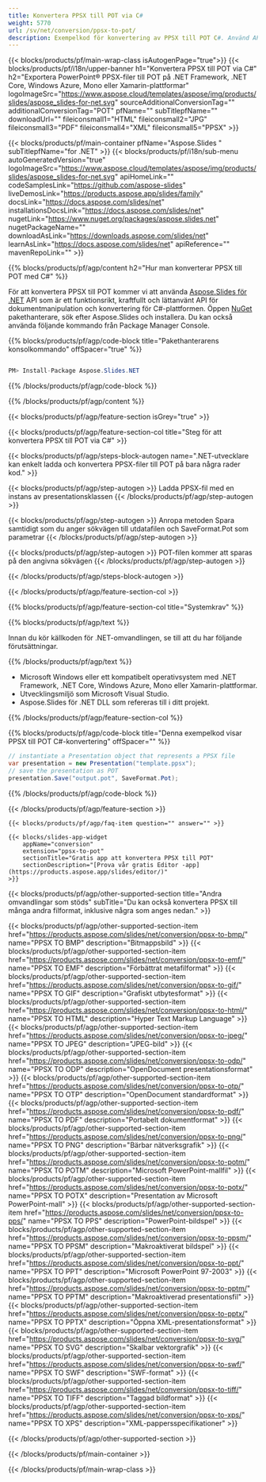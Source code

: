 ```yaml
---
title: Konvertera PPSX till POT via C#
weight: 5770
url: /sv/net/conversion/ppsx-to-pot/ 
description: Exempelkod för konvertering av PPSX till POT C#. Använd API-exempelkod för batch-PPSX-filer till POT-konvertering inom VB.NET, Asp.NET eller någon .NET-baserad applikation.
---
```


{{< blocks/products/pf/main-wrap-class isAutogenPage="true">}}
{{< blocks/products/pf/i18n/upper-banner h1="Konvertera PPSX till POT via C#" h2="Exportera PowerPoint® PPSX-filer till POT på .NET Framework, .NET Core, Windows Azure, Mono eller Xamarin-plattformar" logoImageSrc="https://www.aspose.cloud/templates/aspose/img/products/slides/aspose_slides-for-net.svg" sourceAdditionalConversionTag="" additionalConversionTag="POT" pfName="" subTitlepfName="" downloadUrl="" fileiconsmall1="HTML" fileiconsmall2="JPG" fileiconsmall3="PDF" fileiconsmall4="XML" fileiconsmall5="PPSX" >}}

{{< blocks/products/pf/main-container pfName="Aspose.Slides " subTitlepfName="for .NET" >}}
{{< blocks/products/pf/i18n/sub-menu autoGeneratedVersion="true" logoImageSrc="https://www.aspose.cloud/templates/aspose/img/products/slides/aspose_slides-for-net.svg" apiHomeLink="" codeSamplesLink="https://github.com/aspose-slides" liveDemosLink="https://products.aspose.app/slides/family" docsLink="https://docs.aspose.com/slides/net" installationsDocsLink="https://docs.aspose.com/slides/net" nugetLink="https://www.nuget.org/packages/aspose.slides.net" nugetPackageName="" downloadAsLink="https://downloads.aspose.com/slides/net" learnAsLink="https://docs.aspose.com/slides/net" apiReference="" mavenRepoLink="" >}}

{{% blocks/products/pf/agp/content h2="Hur man konverterar PPSX till POT med C#" %}}

 För att konvertera PPSX till POT kommer vi att använda
 [Aspose.Slides för .NET](https://products.aspose.com/slides/net)
 API som är ett funktionsrikt, kraftfullt och lättanvänt API för dokumentmanipulation och konvertering för C#-plattformen. Öppen
 [NuGet](https://www.nuget.org/packages/aspose.slides.net)
 pakethanterare, sök efter
 Aspose.Slides
 och installera. Du kan också använda följande kommando från Package Manager Console.

{{% blocks/products/pf/agp/code-block title="Pakethanterarens konsolkommando" offSpacer="true" %}}

```cs

PM> Install-Package Aspose.Slides.NET

```

{{% /blocks/products/pf/agp/code-block %}}

{{% /blocks/products/pf/agp/content %}}

{{< blocks/products/pf/agp/feature-section isGrey="true" >}}


{{< blocks/products/pf/agp/feature-section-col title="Steg för att konvertera PPSX till POT via C#" >}}

{{< blocks/products/pf/agp/steps-block-autogen name=".NET-utvecklare kan enkelt ladda och konvertera PPSX-filer till POT på bara några rader kod." >}}

{{< blocks/products/pf/agp/step-autogen >}}
Ladda PPSX-fil med en instans av presentationsklassen
{{< /blocks/products/pf/agp/step-autogen >}}

{{< blocks/products/pf/agp/step-autogen >}}
Anropa metoden Spara samtidigt som du anger sökvägen till utdatafilen och SaveFormat.Pot som parametrar
{{< /blocks/products/pf/agp/step-autogen >}}

{{< blocks/products/pf/agp/step-autogen >}}
POT-filen kommer att sparas på den angivna sökvägen
{{< /blocks/products/pf/agp/step-autogen >}}

{{< /blocks/products/pf/agp/steps-block-autogen >}}

{{< /blocks/products/pf/agp/feature-section-col >}}

{{% blocks/products/pf/agp/feature-section-col title="Systemkrav" %}}

{{% blocks/products/pf/agp/text %}}

 Innan du kör källkoden för .NET-omvandlingen, se till att du har följande förutsättningar.

{{% /blocks/products/pf/agp/text %}}

- Microsoft Windows eller ett kompatibelt operativsystem med .NET Framework, .NET Core, Windows Azure, Mono eller Xamarin-plattformar.
- Utvecklingsmiljö som Microsoft Visual Studio.
- Aspose.Slides för .NET DLL som refereras till i ditt projekt.

{{% /blocks/products/pf/agp/feature-section-col %}}

{{% blocks/products/pf/agp/code-block title="Denna exempelkod visar PPSX till POT C#-konvertering" offSpacer="" %}}

```cs
// instantiate a Presentation object that represents a PPSX file
var presentation = new Presentation("template.ppsx");
// save the presentation as POT
presentation.Save("output.pot", SaveFormat.Pot); 

```

{{% /blocks/products/pf/agp/code-block %}}

{{< /blocks/products/pf/agp/feature-section >}}

    {{< blocks/products/pf/agp/faq-item question="" answer="" >}}
 

<!-- aboutfile Starts -->

<!-- aboutfile Ends -->

    {{< blocks/slides-app-widget 
        appName="conversion"
        extension="ppsx-to-pot"
        sectionTitle="Gratis app att konvertera PPSX till POT" 
        sectionDescription="[Prova vår gratis Editor -app](https://products.aspose.app/slides/editor/)" 
    >}}
    
{{< blocks/products/pf/agp/other-supported-section title="Andra omvandlingar som stöds" subTitle="Du kan också konvertera PPSX till många andra filformat, inklusive några som anges nedan." >}}

{{< blocks/products/pf/agp/other-supported-section-item href="https://products.aspose.com/slides/net/conversion/ppsx-to-bmp/" name="PPSX TO BMP" description="Bitmappsbild" >}}
{{< blocks/products/pf/agp/other-supported-section-item href="https://products.aspose.com/slides/net/conversion/ppsx-to-emf/" name="PPSX TO EMF" description="Förbättrat metafilformat" >}}
{{< blocks/products/pf/agp/other-supported-section-item href="https://products.aspose.com/slides/net/conversion/ppsx-to-gif/" name="PPSX TO GIF" description="Grafiskt utbytesformat" >}}
{{< blocks/products/pf/agp/other-supported-section-item href="https://products.aspose.com/slides/net/conversion/ppsx-to-html/" name="PPSX TO HTML" description="Hyper Text Markup Language" >}}
{{< blocks/products/pf/agp/other-supported-section-item href="https://products.aspose.com/slides/net/conversion/ppsx-to-jpeg/" name="PPSX TO JPEG" description="JPEG-bild" >}}
{{< blocks/products/pf/agp/other-supported-section-item href="https://products.aspose.com/slides/net/conversion/ppsx-to-odp/" name="PPSX TO ODP" description="OpenDocument presentationsformat" >}}
{{< blocks/products/pf/agp/other-supported-section-item href="https://products.aspose.com/slides/net/conversion/ppsx-to-otp/" name="PPSX TO OTP" description="OpenDocument standardformat" >}}
{{< blocks/products/pf/agp/other-supported-section-item href="https://products.aspose.com/slides/net/conversion/ppsx-to-pdf/" name="PPSX TO PDF" description="Portabelt dokumentformat" >}}
{{< blocks/products/pf/agp/other-supported-section-item href="https://products.aspose.com/slides/net/conversion/ppsx-to-png/" name="PPSX TO PNG" description="Bärbar nätverksgrafik" >}}
{{< blocks/products/pf/agp/other-supported-section-item href="https://products.aspose.com/slides/net/conversion/ppsx-to-potm/" name="PPSX TO POTM" description="Microsoft PowerPoint-mallfil" >}}
{{< blocks/products/pf/agp/other-supported-section-item href="https://products.aspose.com/slides/net/conversion/ppsx-to-potx/" name="PPSX TO POTX" description="Presentation av Microsoft PowerPoint-mall" >}}
{{< blocks/products/pf/agp/other-supported-section-item href="https://products.aspose.com/slides/net/conversion/ppsx-to-pps/" name="PPSX TO PPS" description="PowerPoint-bildspel" >}}
{{< blocks/products/pf/agp/other-supported-section-item href="https://products.aspose.com/slides/net/conversion/ppsx-to-ppsm/" name="PPSX TO PPSM" description="Makroaktiverat bildspel" >}}
{{< blocks/products/pf/agp/other-supported-section-item href="https://products.aspose.com/slides/net/conversion/ppsx-to-ppt/" name="PPSX TO PPT" description="Microsoft PowerPoint 97-2003" >}}
{{< blocks/products/pf/agp/other-supported-section-item href="https://products.aspose.com/slides/net/conversion/ppsx-to-pptm/" name="PPSX TO PPTM" description="Makroaktiverad presentationsfil" >}}
{{< blocks/products/pf/agp/other-supported-section-item href="https://products.aspose.com/slides/net/conversion/ppsx-to-pptx/" name="PPSX TO PPTX" description="Öppna XML-presentationsformat" >}}
{{< blocks/products/pf/agp/other-supported-section-item href="https://products.aspose.com/slides/net/conversion/ppsx-to-svg/" name="PPSX TO SVG" description="Skalbar vektorgrafik" >}}
{{< blocks/products/pf/agp/other-supported-section-item href="https://products.aspose.com/slides/net/conversion/ppsx-to-swf/" name="PPSX TO SWF" description="SWF-format" >}}
{{< blocks/products/pf/agp/other-supported-section-item href="https://products.aspose.com/slides/net/conversion/ppsx-to-tiff/" name="PPSX TO TIFF" description="Taggad bildformat" >}}
{{< blocks/products/pf/agp/other-supported-section-item href="https://products.aspose.com/slides/net/conversion/ppsx-to-xps/" name="PPSX TO XPS" description="XML-pappersspecifikationer" >}}

{{< /blocks/products/pf/agp/other-supported-section >}}

{{< /blocks/products/pf/main-container >}}
    
{{< /blocks/products/pf/main-wrap-class >}}